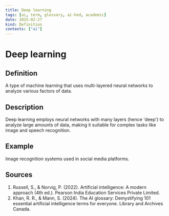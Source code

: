 ```yaml
---
title: Deep learning
tags: [ai, term, glossary, ai-hed, academic]
date: 2025-02-27
kind: Definition
contexts: ["ai"]
---
```


# Deep learning

## Definition
A type of machine learning that uses multi-layered neural networks to analyze various factors of data.

## Description
Deep learning employs neural networks with many layers (hence 'deep') to analyze large amounts of data, making it suitable for complex tasks like image and speech recognition.

## Example
Image recognition systems used in social media platforms.

## Sources
1. Russell, S., & Norvig, P. (2022). Artificial intelligence: A modern approach (4th ed.). Pearson India Education Services Private Limited.
2. Khan, R. R., & Mann, S. (2024). The AI glossary: Demystifying 101 essential artificial intelligence terms for everyone. Library and Archives Canada.
